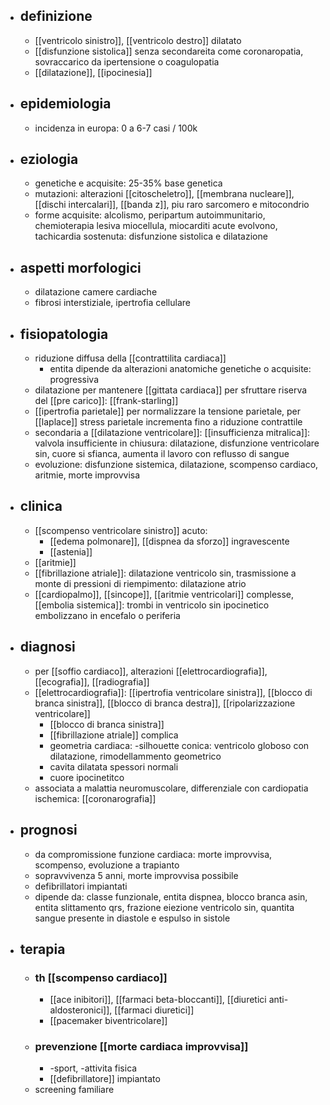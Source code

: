 - ## definizione
	- [[ventricolo sinistro]], [[ventricolo destro]] dilatato
	- [[disfunzione sistolica]] senza secondareita come coronaropatia, sovraccarico da ipertensione o coagulopatia
	- [[dilatazione]], [[ipocinesia]]
- ## epidemiologia
	- incidenza in europa: 0 a 6-7 casi / 100k
- ## eziologia
	- genetiche e acquisite: 25-35% base genetica
	- mutazioni: alterazioni [[citoscheletro]], [[membrana nucleare]], [[dischi intercalari]], [[banda z]], piu raro sarcomero e mitocondrio
	- forme acquisite: alcolismo, peripartum autoimmunitario, chemioterapia lesiva miocellula, miocarditi acute evolvono, tachicardia sostenuta: disfunzione sistolica e dilatazione
- ## aspetti morfologici
	- dilatazione camere cardiache
	- fibrosi interstiziale, ipertrofia cellulare
- ## fisiopatologia
	- riduzione diffusa della [[contrattilita cardiaca]]
		- entita dipende da alterazioni anatomiche genetiche o acquisite: progressiva
	- dilatazione per mantenere [[gittata cardiaca]] per sfruttare riserva del [[pre carico]]: [[frank-starling]]
	- [[ipertrofia parietale]] per normalizzare la tensione parietale, per [[laplace]] stress parietale incrementa fino a riduzione contrattile
	- secondaria a [[dilatazione ventricolare]]: [[insufficienza mitralica]]: valvola insufficiente  in chiusura: dilatazione, disfunzione ventricolare sin, cuore si sfianca, aumenta il lavoro con reflusso di sangue
	- evoluzione: disfunzione sistemica, dilatazione, scompenso cardiaco, aritmie, morte improvvisa
- ## clinica
	- [[scompenso ventricolare sinistro]] acuto:
		- [[edema polmonare]], [[dispnea da sforzo]] ingravescente
		- [[astenia]]
	- [[aritmie]]
	- [[fibrillazione atriale]]: dilatazione ventricolo sin, trasmissione a monte di pressioni di riempimento: dilatazione atrio
	- [[cardiopalmo]], [[sincope]], [[aritmie ventricolari]] complesse, [[embolia sistemica]]: trombi in ventricolo sin ipocinetico embolizzano in encefalo o periferia
- ## diagnosi
	- per [[soffio cardiaco]], alterazioni [[elettrocardiografia]], [[ecografia]], [[radiografia]]
	- [[elettrocardiografia]]: [[ipertrofia ventricolare sinistra]], [[blocco di branca sinistra]], [[blocco di branca destra]], [[ripolarizzazione ventricolare]]
		- [[blocco di branca sinistra]]
		- [[fibrillazione atriale]] complica
		- geometria cardiaca: -silhouette conica: ventricolo globoso con dilatazione, rimodellammento geometrico
		- cavita dilatata spessori normali
		- cuore ipocinetitco
	- associata a malattia neuromuscolare, differenziale con cardiopatia ischemica: [[coronarografia]]
- ## prognosi
	- da compromissione funzione cardiaca: morte improvvisa, scompenso, evoluzione a trapianto
	- sopravvivenza 5 anni, morte improvvisa possibile
	- defibrillatori impiantati
	- dipende da: classe funzionale, entita dispnea,  blocco branca asin, entita slittamento qrs, frazione eiezione ventricolo sin, quantita sangue presente in diastole e espulso in sistole
- ## terapia
	- ### th [[scompenso cardiaco]]
		- [[ace inibitori]], [[farmaci beta-bloccanti]], [[diuretici anti-aldosteronici]], [[farmaci diuretici]]
		- [[pacemaker biventricolare]]
	- ### prevenzione [[morte cardiaca improvvisa]]
		- -sport, -attivita fisica
		- [[defibrillatore]] impiantato
	- screening familiare